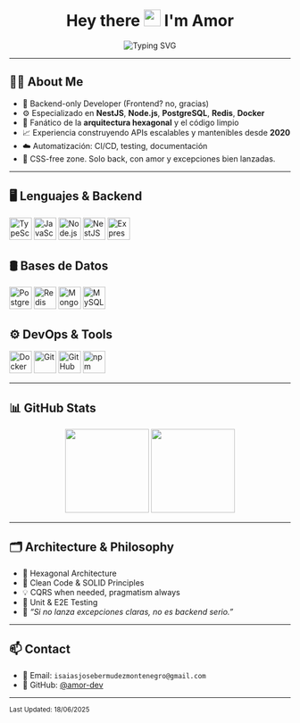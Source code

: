 <h1 align="center">Hey there <img src="https://raw.githubusercontent.com/MartinHeinz/MartinHeinz/master/wave.gif" width="30px"/> I'm Amor</h1>

<p align="center">
  <img src="https://readme-typing-svg.demolab.com?font=Fira+Code&duration=2000&pause=1000&color=00F7C1&center=true&vCenter=true&width=435&lines=Backend+Engineer+%7C+Node.js+%26+NestJS;Hexagonal+Architecture+%7C+Clean+Code;PostgreSQL+%7C+Redis+%7C+Docker+%7C+CI%2FCD;Always+debugging+with+coffee+%E2%98%95%EF%B8%8F" alt="Typing SVG" />
</p>

---

## 👨‍💻 About Me

- 🧠 Backend-only Developer (Frontend? no, gracias)
- ⚙️ Especializado en **NestJS**, **Node.js**, **PostgreSQL**, **Redis**, **Docker**
- 🧱 Fanático de la **arquitectura hexagonal** y el código limpio
- 📈 Experiencia construyendo APIs escalables y mantenibles desde **2020**
- ☁️ Automatización: CI/CD, testing, documentación
- 🚫 CSS-free zone. Solo back, con amor y excepciones bien lanzadas.

---

## 🖥️ Lenguajes & Backend

<p align="left">
  <img src="https://cdn.jsdelivr.net/gh/devicons/devicon/icons/typescript/typescript-original.svg" width="40" alt="TypeScript"/>
  <img src="https://cdn.jsdelivr.net/gh/devicons/devicon/icons/javascript/javascript-original.svg" width="40" alt="JavaScript"/>
  <img src="https://cdn.jsdelivr.net/gh/devicons/devicon/icons/nodejs/nodejs-original.svg" width="40" alt="Node.js"/>
  <img src="https://logo.svgcdn.com/l/nestjs-original.svg" width="40" alt="NestJS"/>
  <img src="https://cdn.jsdelivr.net/gh/devicons/devicon/icons/express/express-original.svg" width="40" alt="Express"/>
</p>

## 🛢️ Bases de Datos

<p align="left">
  <img src="https://cdn.jsdelivr.net/gh/devicons/devicon/icons/postgresql/postgresql-original.svg" width="40" alt="PostgreSQL"/>
  <img src="https://cdn.jsdelivr.net/gh/devicons/devicon/icons/redis/redis-original.svg" width="40" alt="Redis"/>
  <img src="https://cdn.jsdelivr.net/gh/devicons/devicon/icons/mongodb/mongodb-original.svg" width="40" alt="MongoDB"/>
  <img src="https://cdn.jsdelivr.net/gh/devicons/devicon/icons/mysql/mysql-original.svg" width="40" alt="MySQL"/>
</p>

## ⚙️ DevOps & Tools

<p align="left">
  <img src="https://cdn.jsdelivr.net/gh/devicons/devicon/icons/docker/docker-original.svg" width="40" alt="Docker"/>
  <img src="https://cdn.jsdelivr.net/gh/devicons/devicon/icons/git/git-original.svg" width="40" alt="Git"/>
  <img src="https://cdn.jsdelivr.net/gh/devicons/devicon/icons/github/github-original.svg" width="40" alt="GitHub"/>
  <img src="https://cdn.jsdelivr.net/gh/devicons/devicon/icons/npm/npm-original-wordmark.svg" width="40" alt="npm"/>
</p>

---

## 📊 GitHub Stats

<div align="center">
  <img src="https://github-readme-stats.vercel.app/api?username=amor-dev&theme=tokyonight&show_icons=true&hide_border=false&count_private=true" height="150" />
  <img src="https://github-readme-stats.vercel.app/api/top-langs/?username=amor-dev&theme=tokyonight&layout=compact&hide_border=false" height="150" />
</div>

---

## 🗂️ Architecture & Philosophy

- 🧱 Hexagonal Architecture
- 🧼 Clean Code & SOLID Principles
- 💡 CQRS when needed, pragmatism always
- 🧪 Unit & E2E Testing
- 💬 *“Si no lanza excepciones claras, no es backend serio.”*

---

## 📫 Contact

- 📧 Email: `isaiasjosebermudezmontenegro@gmail.com`
- 🐙 GitHub: [@amor-dev](https://github.com/amor-dev)

---

<sub>Last Updated: 18/06/2025</sub>
